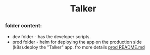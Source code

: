 # <p align="center">**Talker**</p>

### folder content:
    
* dev folder - has the developer scripts.
* prod folder - helm for deploying the app on the production side (k8s).deploy the "Talker" app. fro more details [prod README.md](prod/README.md)
